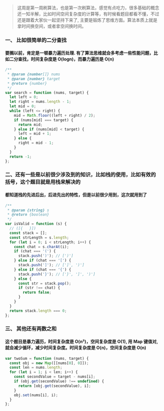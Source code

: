 > 这周是第一周刷算法，也是第一次刷算法，感觉有点吃力，很多基础的概念还一知半解，比如时间空间复杂度的计算等，有时候看题目都看不懂，不过还是跟着大家伙一起坚持下来了, 主要是锻炼了思维方面。算法本质上就是拿时间换空间，或者拿空间换时间。

### 一、 比如很简单的二分查找

#### 要搁以前，肯定是一顿暴力遍历处理. 有了算法思维就会多考虑一些性能问题，比如二分查找，时间复杂度是 O(logn)，而暴力遍历是 O(n)

```js
/**
 * @param {number[]} nums
 * @param {number} target
 * @return {number}
 */
var search = function (nums, target) {
  let left = 0;
  let right = nums.length - 1;
  let mid = 0;
  while (left <= right) {
    mid = Math.floor((left + right) / 2);
    if (nums[mid] === target) {
      return mid;
    } else if (nums[mid] < target) {
      left = mid + 1;
    } else {
      right = mid - 1;
    }
  }
  return -1;
};
```

### 二、还有一些是以前很少涉及到的知识，比如栈的使用，比如有效的括号，这个题目就是用栈来解决的

#### 都知道栈的先进后出，后进先出的特性，但是以前很少用到，这次就用到了

```javascript
/**
 * @param {string} s
 * @return {boolean}
 */
var isValid = function (s) {
  // ([{   }])
  const stack = [];
  const strLength = s.length;
  for (let i = 0; i < strLength; i++) {
    const chat = s.charAt(i);
    if (chat === '(') {
      stack.push(')'); // [')']
    } else if (chat === '[') {
      stack.push(']'); // [']', ')']
    } else if (chat === '{') {
      stack.push('}'); // ['}', ']', ')']
    } else {
      const str = stack.pop();
      if (str !== chat) {
        return false;
      }
    }
  }
  return stack.length === 0;
};
```

### 三、 其他还有两数之和

#### 这个题目是暴力遍历，时间复杂度是 O(n²)，空间复杂度是 O(1), 用 Map 键值对, 就会减少循环，减少时间复杂度。时间复杂度是 O(n)，空间复杂度是 O(n)

```js
var twoSum = function (nums, target) {
  const obj = new Map([[nums[0], 0]]);
  const len = nums.length;
  for (let i = 1; i < len; i++) {
    const secondValue = target - nums[i];
    if (obj.get(secondValue) !== undefined) {
      return [obj.get(secondValue), i];
    }
    obj.set(nums[i], i);
  }
};
```
